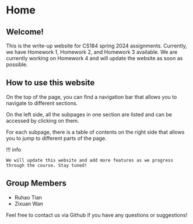 # Home

## Welcome!

This is the write-up website for CS184 spring 2024 assignments. Currently, we have Homework 1, Homework 2, and Homework 3 available. We are currently working on Homework 4 and will update the website as soon as possible.

## How to use this website

On the top of the page, you can find a navigation bar that allows you to navigate to different sections. 

On the left side, all the subpages in one section are listed and can be accessed by clicking on them. 

For each subpage, there is a table of contents on the right side that allows you to jump to different parts of the page.

!!! info

    We will update this website and add more features as we progress through the course. Stay tuned!

## Group Members

- Ruhao Tian
- Zixuan Wan

Feel free to contact us via Github if you have any questions or suggestions!

